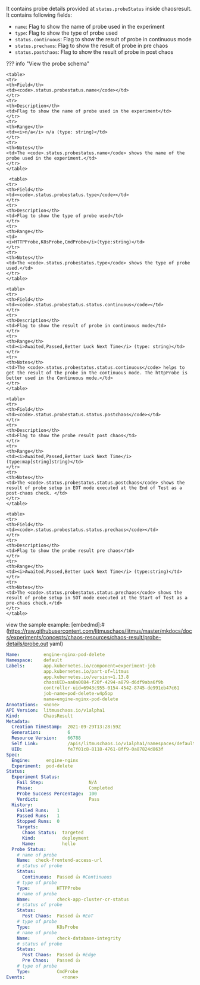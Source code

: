It contains probe details provided at `status.probeStatus` inside chaosresult. It contains following fields:

- `name`: Flag to show the name of probe used in the experiment
- `type`: Flag to show the type of probe used
- `status.continuous`: Flag to show the result of probe in continuous mode
- `status.prechaos`: Flag to show the result of probe in pre chaos
- `status.postchaos`: Flag to show the result of probe in post chaos

??? info "View the probe schema" 

    <table>
    <tr>
    <th>Field</th>
    <td><code>.status.probestatus.name</code></td>
    </tr>
    <tr>
    <th>Description</th>
    <td>Flag to show the name of probe used in the experiment</td>
    </tr>
    <tr>
    <th>Range</th>
    <td><i>n/a</i> n/a (type: string)</td>
    </tr>
    <tr>
    <th>Notes</th>
    <td>The <code>.status.probestatus.name</code> shows the name of the probe used in the experiment.</td>
    </tr>
    </table>

     <table>
    <tr>
    <th>Field</th>
    <td><code>.status.probestatus.type</code></td>
    </tr>
    <tr>
    <th>Description</th>
    <td>Flag to show the type of probe used</td>
    </tr>
    <tr>
    <th>Range</th>
    <td>
    <i>HTTPProbe,K8sProbe,CmdProbe</i>(type:string)</td>
    </tr>
    <tr>
    <th>Notes</th>
    <td>The <code>.status.probestatus.type</code> shows the type of probe used.</td>
    </tr>
    </table>

    <table>
    <tr>
    <th>Field</th>
    <td><code>.status.probestatus.status.continuous</code></td>
    </tr>
    <tr>
    <th>Description</th>
    <td>Flag to show the result of probe in continuous mode</td>
    </tr>
    <tr>
    <th>Range</th>
    <td><i>Awaited,Passed,Better Luck Next Time</i> (type: string)</td>
    </tr>
    <tr>
    <th>Notes</th>
    <td>The <code>.status.probestatus.status.continuous</code> helps to get the result of the probe in the continuous mode. The httpProbe is better used in the Continuous mode.</td>
    </tr>
    </table>

    <table>
    <tr>
    <th>Field</th>
    <td><code>.status.probestatus.status.postchaos</code></td>
    </tr>
    <tr>
    <th>Description</th>
    <td>Flag to show the probe result post chaos</td>
    </tr>
    <tr>
    <th>Range</th>
    <td><i>Awaited,Passed,Better Luck Next Time</i> (type:map[string]string)</td>
    </tr>
    <tr>
    <th>Notes</th>
    <td>The <code>.status.probestatus.status.postchaos</code> shows the result of probe setup in EOT mode executed at the End of Test as a post-chaos check. </td>
    </tr>
    </table>

    <table>
    <tr>
    <th>Field</th>
    <td><code>.status.probestatus.status.prechaos</code></td>
    </tr>
    <tr>
    <th>Description</th>
    <td>Flag to show the probe result pre chaos</td>
    </tr>
    <tr>
    <th>Range</th>
    <td><i>Awaited,Passed,Better Luck Next Time</i> (type:string)</td>
    </tr>
    <tr>
    <th>Notes</th>
    <td>The <code>.status.probestatus.status.prechaos</code> shows the result of probe setup in SOT mode executed at the Start of Test as a pre-chaos check.</td>
    </tr>
    </table>

view the sample example:
[embedmd]:# (https://raw.githubusercontent.com/litmuschaos/litmus/master/mkdocs/docs/experiments/concepts/chaos-resources/chaos-result/probe-details/probe.out yaml)

```yaml
Name:         engine-nginx-pod-delete
Namespace:    default
Labels:       app.kubernetes.io/component=experiment-job
              app.kubernetes.io/part-of=litmus
              app.kubernetes.io/version=1.13.8
              chaosUID=aa0a0084-f20f-4294-a879-d6df9aba6f9b
              controller-uid=6943c955-0154-4542-8745-de991eb47c61
              job-name=pod-delete-w4p5op
              name=engine-nginx-pod-delete
Annotations:  <none>
API Version:  litmuschaos.io/v1alpha1
Kind:         ChaosResult
Metadata:
  Creation Timestamp:  2021-09-29T13:28:59Z
  Generation:          6
  Resource Version:    66788
  Self Link:           /apis/litmuschaos.io/v1alpha1/namespaces/default/chaosresults/engine-nginx-pod-delete
  UID:                 fe7f01c8-8118-4761-8ff9-0a87824d863f
Spec:
  Engine:      engine-nginx
  Experiment:  pod-delete
Status:
  Experiment Status:
    Fail Step:                 N/A
    Phase:                     Completed
    Probe Success Percentage:  100
    Verdict:                   Pass
  History:
    Failed Runs:   1
    Passed Runs:   1
    Stopped Runs:  0
    Targets:
      Chaos Status:  targeted
      Kind:          deployment
      Name:          hello
  Probe Status:
    # name of probe
    Name:  check-frontend-access-url
    # status of probe
    Status:
      Continuous:  Passed 👍 #Continuous
    # type of probe
    Type:          HTTPProbe
    # name of probe
    Name:          check-app-cluster-cr-status
    # status of probe
    Status:
      Post Chaos:  Passed 👍 #EoT
    # type of probe
    Type:          K8sProbe
    # name of probe
    Name:          check-database-integrity
    # status of probe
    Status:
      Post Chaos:  Passed 👍 #Edge
      Pre Chaos:   Passed 👍 
    # type of probe
    Type:          CmdProbe
Events:              <none>
```